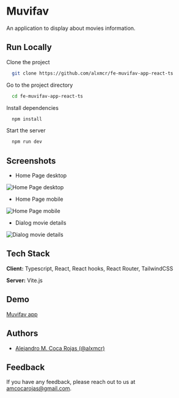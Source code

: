 
# Muvifav

An application to display about movies information.


## Run Locally

Clone the project

```bash
  git clone https://github.com/alxmcr/fe-muvifav-app-react-ts
```

Go to the project directory

```bash
  cd fe-muvifav-app-react-ts
```

Install dependencies

```bash
  npm install
```

Start the server

```bash
  npm run dev
```


## Screenshots

- Home Page desktop

![Home Page desktop](https://muvifav-app.netlify.app/screenshots/home-page-desktop.png)

- Home Page mobile

![Home Page mobile](https://muvifav-app.netlify.app/screenshots/home-page-mobile.png)

- Dialog movie details

![Dialog movie details](https://muvifav-app.netlify.app/screenshots/dialog-movie-details.png)

## Tech Stack

**Client:** Typescript, React, React hooks, React Router, TailwindCSS

**Server:** Vite.js


## Demo

[Muvifav app](https://muvifav-app.netlify.app/)


## Authors

- [Alejandro M. Coca Rojas (@alxmcr)](https://www.github.com/alxmcr)


## Feedback

If you have any feedback, please reach out to us at amcocarojas@gmail.com.

